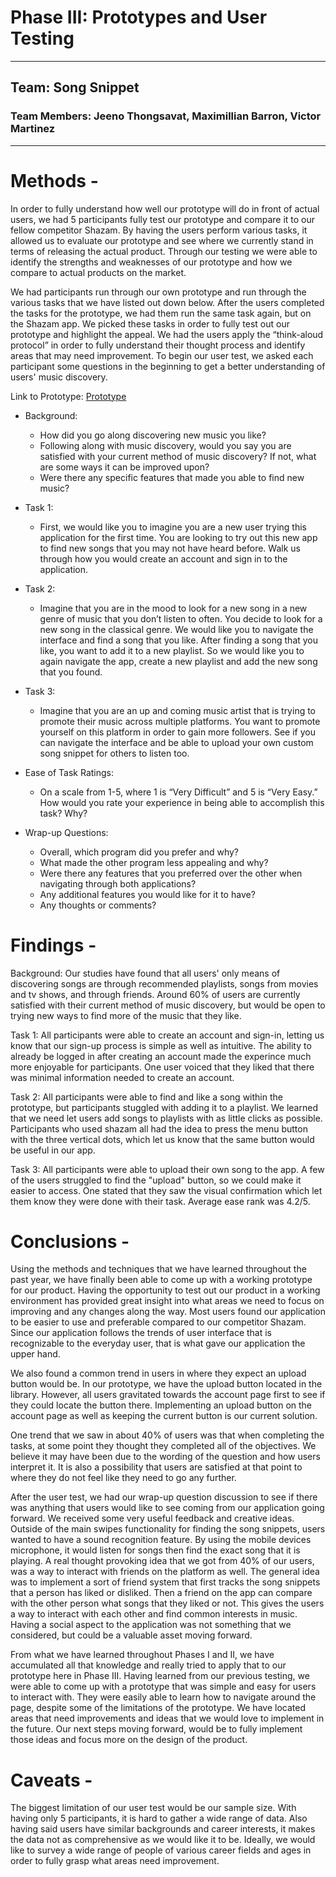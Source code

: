 # Phase III: Prototypes and User Testing
---
## Team: Song Snippet
### Team Members: Jeeno Thongsavat, Maximillian Barron, Victor Martinez
---
# Methods -

In order to fully understand how well our prototype will do in front of actual users, we had 5 participants fully test our prototype and compare it to our fellow competitor Shazam. By having the users perform various tasks, it allowed us to evaluate our prototype and see where we currently stand in terms of releasing the actual product. Through our testing we were able to identify the strengths and weaknesses of our prototype and how we compare to actual products on the market. 

We had participants run through our own prototype and run through the various tasks that we have listed out down below. After the users completed the tasks for the prototype, we had them run the same task again, but on the Shazam app. We picked these tasks in order to fully test out our prototype and highlight the appeal. We had the users apply the “think-aloud protocol” in order to fully understand their thought process and identify areas that may need improvement. To begin our user test, we asked each participant some questions in the beginning to get a better understanding of users' music discovery. 

Link to Prototype: [Prototype](https://xd.adobe.com/view/d3db4012-149f-468f-996f-b25881b9f1bc-8688/?fullscreen)

* Background: 
    * How did you go along discovering new music you like?
    * Following along with music discovery, would you say you are satisfied with your current method of music discovery? If not, what are some ways it can be improved upon?
    * Were there any specific features that made you able to find new music? 

* Task 1: 
    * First, we would like you to imagine you are a new user trying this application for the first time. You are looking to try out this new app to find new songs that you may not have heard before. Walk us through how you would create an account and sign in to the application.

* Task 2:
    * Imagine that you are in the mood to look for a new song in a new genre of music that you don’t listen to often. You decide to look for a new song in the classical genre. We would like you to navigate the interface and find a song that you like. After finding a song that you like, you want to add it to a new playlist. So we would like you to again navigate the app, create a new playlist and add the new song that you found.

* Task 3: 
    * Imagine that you are an up and coming music artist that is trying to promote their music across multiple platforms. You want to promote yourself on this platform in order to gain more followers. See if you can navigate the interface and be able to upload your own custom song snippet for others to listen too.

* Ease of Task Ratings:
    * On a scale from 1-5, where 1 is “Very Difficult” and 5 is “Very Easy.” How would you rate your experience in being able to accomplish this task? Why?

* Wrap-up Questions:  
    * Overall, which program did you prefer and why?
    * What made the other program less appealing and why?
    * Were there any features that you preferred over the other when navigating through both applications?
    * Any additional features you would like for it to have?
    * Any thoughts or comments?

# Findings - 
Background: Our studies have found that all users' only means of discovering songs are through recommended playlists, songs from movies and tv shows, and through friends. Around 60% of users are currently satisfied with their current method of music discovery, but would be open to trying new ways to find more of the music that they like. 

Task 1: All participants were able to create an account and sign-in, letting us know that our sign-up process is simple as well as intuitive.
The ability to already be logged in after creating an account made the experince much more enjoyable for participants. One user voiced that they liked that there was minimal information needed to create an account.

Task 2: All participants were able to find and like a song within the prototype, but participants stuggled with adding it to a playlist. We learned that we need let users add songs to playlists with as little clicks as possible. Participants who used shazam all had the idea to press the menu button with the three vertical dots, which let us know that the same button would be useful in our app.

Task 3: All participants were able to upload their own song to the app. A few of the users struggled to find the "upload" button, so we could make it easier to access. One stated that they saw the visual confirmation which let them know they were done with their task. Average ease rank was 4.2/5.

# Conclusions - 
Using the methods and techniques that we have learned throughout the past year, we have finally been able to come up with a working prototype for our product. Having the opportunity to test out our product in a working environment has provided great insight into what areas we need to focus on improving and any changes along the way. Most users found our application to be easier to use and preferable compared to our competitor Shazam. Since our application follows the trends of user interface that is recognizable to the everyday user, that is what gave our application the upper hand. 

We also found a common trend in users in where they expect an upload button would be. In our prototype, we have the upload button located in the library. However, all users gravitated towards the account page first to see if they could locate the button there. Implementing an upload button on the account page as well as keeping the current button is our current solution. 

One trend that we saw in about 40% of users was that when completing the tasks, at some point they thought they completed all of the objectives. We believe it may have been due to the wording of the question and how users interpret it. It is also a possibility that users are satisfied at that point to where they do not feel like they need to go any further. 

After the user test, we had our wrap-up question discussion to see if there was anything that users would like to see coming from our application going forward. We received some very useful feedback and creative ideas. Outside of the main swipes functionality for finding the song snippets, users wanted to have a sound recognition feature. By using the mobile devices microphone, it would listen for songs then find the exact song that it is playing. A real thought provoking idea that we got from 40% of our users, was a way to interact with friends on the platform as well. The general idea was to implement a sort of friend system that first tracks the song snippets that a person has liked or disliked. Then a friend on the app can compare with the other person what songs that they liked or not. This gives the users a way to interact with each other and find common interests in music. Having a social aspect to the application was not something that we considered, but could be a valuable asset moving forward. 

From what we have learned throughout Phases I and II, we have accumulated all that knowledge and really tried to apply that to our prototype here in Phase III. Having learned from our previous testing, we were able to come up with a prototype that was simple and easy for users to interact with. They were easily able to learn how to navigate around the page, despite some of the limitations of the prototype. We have located areas that need improvements and ideas that we would love to implement in the future. Our next steps moving forward, would be to fully implement those ideas and focus more on the design of the product. 


# Caveats - 
The biggest limitation of our user test would be our sample size. With having only 5 participants, it is hard to gather a wide range of data. Also having said users have similar backgrounds and career interests, it makes the data not as comprehensive as we would like it to be. Ideally, we would like to survey a wide range of people of various career fields and ages in order to fully grasp what areas need improvement.
